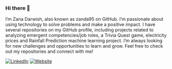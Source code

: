 ### Hi there 👋



I’m Zana Darwish, also known as zanda95 on GitHub. I’m passionate about using technology to solve problems and make a positive impact. I have several repositories on my GitHub profile, including projects related to analyzing emergent competencies/job roles, a Trivia Quest game, electricity prices and Rainfall Prediction machine learning project. I’m always looking for new challenges and opportunities to learn and grow. Feel free to check out my repositories and connect with me!

[![LinkedIn](https://img.shields.io/badge/-LinkedIn-0077B5?style=flat&logo=linkedin&logoColor=white)](https://www.linkedin.com/in/zanadarwish/)
[![Website](https://img.shields.io/badge/5?style=flat&logo=windows&logoColor=white)](https://zana.webador.com/?fbclid=IwAR0DpNLFlSWuFQtSsVhSrzrPqIskGAuX-cIrIrLhYQqf_kzyAViG_Bf_dcc)


<!--


Here are some ideas to get you started:

- 🔭 I’m currently working on ...
- 🌱 I’m currently learning ...
- 👯 I’m looking to collaborate on ...
- 🤔 I’m looking for help with ...
- 💬 Ask me about ...
- 📫 How to reach me: ...
- 😄 Pronouns: ...
- ⚡ Fun fact: ...
-->
